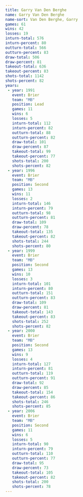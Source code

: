 ```yaml
---
title: Garry Van Den Berghe
name: Garry Van Den Berghe
name-sort: Van Den Berghe, Garry
games: 61
wins: 42
losses: 19
inturn-total: 576
inturn-percent: 80
outturn-total: 566
outturn-percent: 83
draw-total: 506
draw-percent: 81
takeout-total: 636
takeout-percent: 83
shots-total: 1142
shots-percent: 82
years:
 - year: 1991
   event: Brier
   team: "MB"
   position: Lead
   games: 11
   wins: 6
   losses: 5
   inturn-total: 112
   inturn-percent: 82
   outturn-total: 88
   outturn-percent: 82
   draw-total: 101
   draw-percent: 87
   takeout-total: 99
   takeout-percent: 77
   shots-total: 200
   shots-percent: 82
 - year: 1996
   event: Brier
   team: "MB"
   position: Second
   games: 13
   wins: 11
   losses: 2
   inturn-total: 146
   inturn-percent: 79
   outturn-total: 98
   outturn-percent: 81
   draw-total: 109
   draw-percent: 78
   takeout-total: 135
   takeout-percent: 82
   shots-total: 244
   shots-percent: 80
 - year: 1999
   event: Brier
   team: "MB"
   position: Second
   games: 13
   wins: 10
   losses: 3
   inturn-total: 101
   inturn-percent: 80
   outturn-total: 151
   outturn-percent: 83
   draw-total: 109
   draw-percent: 81
   takeout-total: 143
   takeout-percent: 83
   shots-total: 252
   shots-percent: 82
 - year: 2000
   event: Brier
   team: "MB"
   position: Second
   games: 13
   wins: 9
   losses: 4
   inturn-total: 127
   inturn-percent: 81
   outturn-total: 119
   outturn-percent: 91
   draw-total: 92
   draw-percent: 85
   takeout-total: 154
   takeout-percent: 86
   shots-total: 246
   shots-percent: 85
 - year: 2006
   event: Brier
   team: "MB"
   position: Second
   games: 11
   wins: 6
   losses: 5
   inturn-total: 90
   inturn-percent: 79
   outturn-total: 110
   outturn-percent: 77
   draw-total: 95
   draw-percent: 73
   takeout-total: 105
   takeout-percent: 82
   shots-total: 200
   shots-percent: 78
---
```

